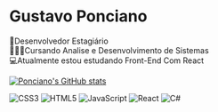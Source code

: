 # Gustavo Ponciano

🥷Desenvolvedor Estagiário</br>
👨🏾‍🎓Cursando Analise e Desenvolvimento de Sistemas</br>
💻Atualmente estou estudando Front-End Com React</br>

[![Ponciano's GitHub stats](https://github-readme-stats.vercel.app/api?username=gustaponcianodev&show_icons=true&theme=dark)](https://github.com/gustaponcianodev/github-readme-stats)


![CSS3](https://img.shields.io/badge/css3-%231572B6.svg?style=for-the-badge&logo=css3&logoColor=white)
![HTML5](https://img.shields.io/badge/html5-%23E34F26.svg?style=for-the-badge&logo=html5&logoColor=white)
![JavaScript](https://img.shields.io/badge/javascript-%23323330.svg?style=for-the-badge&logo=javascript&logoColor=%23F7DF1E)
![React](https://img.shields.io/badge/react-%2320232a.svg?style=for-the-badge&logo=react&logoColor=%2361DAFB)
![C#](https://img.shields.io/badge/c%23-%23239120.svg?style=for-the-badge&logo=csharp&logoColor=white)
